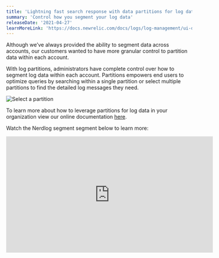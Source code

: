```yaml
---
title: 'Lightning fast search response with data partitions for log data'
summary: 'Control how you segment your log data'
releaseDate: '2021-04-27'
learnMoreLink: 'https://docs.newrelic.com/docs/logs/log-management/ui-data/data-partitions/'
---
```


Although we’ve always provided the ability to segment data across accounts, our customers wanted to have more granular control to partition data within each account.

With log partitions, administrators have complete control over how to segment log data within each account. Partitions empowers end users to optimize queries by searching within a single partition or select multiple partitions to find the detailed log messages they need.

![Select a partition](/images/select-part.webp)

To learn more about how to leverage partitions for log data in your organization view our online documentation [here](https://docs.newrelic.com/docs/logs/log-management/ui-data/data-partitions/).

Watch the Nerdlog segment segment below to learn more:

<iframe width="560" height="315" src="https://www.youtube.com/embed/uH8zRmCxPqo" title="YouTube video player" frameborder="0" allow="accelerometer; autoplay; clipboard-write; encrypted-media; gyroscope; picture-in-picture" allowfullscreen></iframe>
